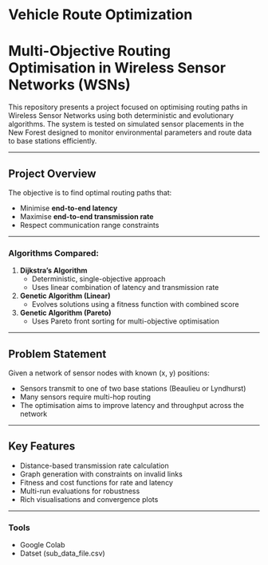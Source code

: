 # Vehicle Route Optimization
# Multi-Objective Routing Optimisation in Wireless Sensor Networks (WSNs)

This repository presents a project focused on optimising routing paths in Wireless Sensor Networks using both deterministic and evolutionary algorithms. The system is tested on simulated sensor placements in the New Forest designed to monitor environmental parameters and route data to base stations efficiently.

--- 

## Project Overview

The objective is to find optimal routing paths that:
- Minimise **end-to-end latency**
- Maximise **end-to-end transmission rate**
- Respect communication range constraints

---

### Algorithms Compared:
1. **Dijkstra’s Algorithm**  
   - Deterministic, single-objective approach
   - Uses linear combination of latency and transmission rate
2. **Genetic Algorithm (Linear)**  
   - Evolves solutions using a fitness function with combined score
3. **Genetic Algorithm (Pareto)**  
   - Uses Pareto front sorting for multi-objective optimisation

---

## Problem Statement

Given a network of sensor nodes with known (x, y) positions:
- Sensors transmit to one of two base stations (Beaulieu or Lyndhurst)
- Many sensors require multi-hop routing
- The optimisation aims to improve latency and throughput across the network

---

## Key Features

- Distance-based transmission rate calculation
- Graph generation with constraints on invalid links
- Fitness and cost functions for rate and latency
- Multi-run evaluations for robustness
- Rich visualisations and convergence plots

---

### Tools
- Google Colab
- Datset (sub_data_file.csv) 

